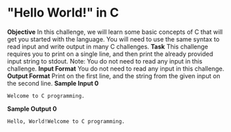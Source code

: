 # "Hello World!" in C

**Objective**
In this challenge, we will learn some basic concepts of C that will get you started with the language. You
will need to use the same syntax to read input and write output in many C challenges.
**Task**
This challenge requires you to print on a single line, and then print the already provided
input string to stdout.
Note: You do not need to read any input in this challenge.
**Input Format**
You do not need to read any input in this challenge.
**Output Format**
Print on the first line, and the string from the given input on the second line.
**Sample Input 0**

```
Welcome to C programming.
```
**Sample Output 0**

```
Hello, World!Welcome to C programming.
```
